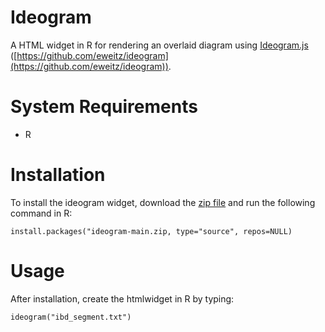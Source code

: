 # Ideogram
A HTML widget in R for rendering an overlaid diagram using [Ideogram.js](https://eweitz.github.io/ideogram/) ([https://github.com/eweitz/ideogram](https://github.com/eweitz/ideogram)).

# System Requirements
- R

# Installation
To install the ideogram widget, download the [zip file](https://github.com/a-thind/ideogram/archive/refs/heads/main.zip) and run the following command in R:
```
install.packages("ideogram-main.zip, type="source", repos=NULL)
```

# Usage
After installation, create the htmlwidget in R by typing:
```
ideogram("ibd_segment.txt")
```
